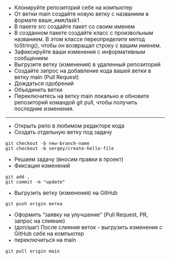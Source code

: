 <span style="font-size: 120%;">

- Клонируйте репозиторий себе на компьютер
- От ветки main создайте новую ветку с названием в формате ваше_имя/task1
- В пакете src создайте пакет со своим именем
- В созданном пакете создайте класс с произвольным названием. В этом классе переопределите метод toString(), чтобы он возвращал строку с вашим именем.
- Зафиксируйте ваши изменения с информативным сообщением
- Выгрузите ветку (изменения) в удаленный репозиторий
- Создайте запрос на добавление кода вашей ветки в ветку main (Pull Request)
- Дождаться одобрений
- Объединить ветки
- Переключитесь на ветку main локально и обновите репозиторий командой git pull, чтобы получить последние изменения.

___

- Открыть репо в любимом редакторе кода
-  Создать отдельную ветку под задачу
```shell
git checkout -b new-branch-name
git checkout -b sergey/create-hello-file
```
- Решаем задачу (вносим правки в проект)
- Фиксация изменений
```shell
git add .
git commit -m "update"
```
- Выгрузить ветку (изменения) на GitHub
```shell
git push origin ветка
```
- Оформить “заявку на улучшение” (Pull Request, PR, запрос на слияние)
- (доп/шаг) После слияния веток - выгрузить изменения с GitHub себе на компьютер
- переключиться на main
```shell
git pull origin main
```


</span>